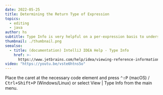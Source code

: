 ```yaml
---
date: 2022-05-25
title: Determining the Return Type of Expression
topics:
  - editing
  - java
author: hs
subtitle: Type Info is very helpful on a per-expression basis to understand your code.
thumbnail: ./thumbnail.png
seealso:
  - title: (documentation) IntelliJ IDEA Help - Type Info
    href: >-
      https://www.jetbrains.com/help/idea/viewing-reference-information.html#type-info
video: "https://youtu.be/vste6htns5o"
---
```


Place the caret at the necessary code element and press <kbd>⌃⇧P</kbd> (macOS) / <kbd>Ctrl+Shift+P</kbd> (Windows/Linux) or select View | Type Info from the main menu.
